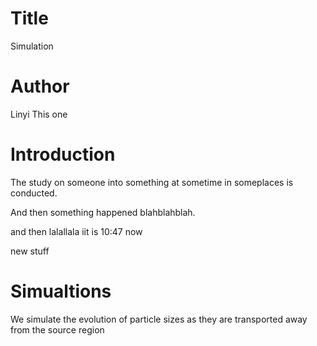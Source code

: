 # Title
Simulation 

# Author
Linyi 
This one 

# Introduction
The study on someone into something at sometime in someplaces is conducted.

And then something happened blahblahblah.

and then lalallala iit is 10:47 now 

new stuff

# Simualtions
We simulate the evolution of particle sizes as they are transported away from the source region
